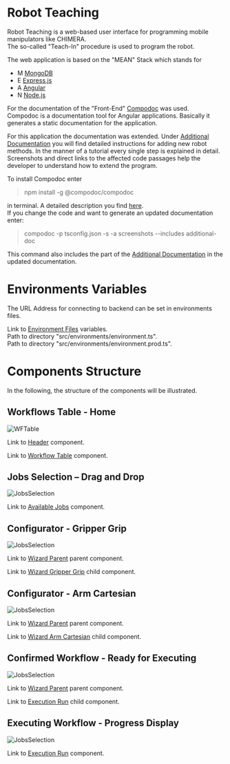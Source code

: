 # Robot Teaching 

Robot Teaching is a web-based user interface for programming mobile manipulators like CHIMERA.   
The so-called "Teach-In" procedure is used to program the robot. 


The web application is based on the "MEAN" Stack which stands for   

- M        [MongoDB](https://www.mongodb.com/de)
- E        [Express.js](https://expressjs.com/de/)
- A        [Angular](https://angular.io/guide/architecture)
- N        [Node.js](https://nodejs.org/en/)   

For the documentation of the "Front-End" [Compodoc](https://compodoc.app/) was used.     
Compodoc is a documentation tool for Angular applications. Basically it generates a static documentation for the application. 

For this application the documentation was extended. Under [Additional Documentation](../../additional-documentation/introduction.html) you will find detailed instructions for adding new robot methods. 
In the manner of a tutorial every single step is explained in detail. Screenshots and direct links to the affected code passages help the developer to understand how to extend the program. 

To install Compodoc enter   

> npm install -g @compodoc/compodoc  
  
in terminal. A detailed description you find [here](https://compodoc.app/guides/installation.html).    
If you change the code and want to generate an updated documentation enter:

  
> compodoc -p tsconfig.json -s -a screenshots --includes additional-doc  
    
This command also includes the part of the [Additional Documentation](../../additional-documentation/introduction.html) in the updated documentation.  

# Environments Variables 

The URL Address for connecting to backend can be set in environments files.   

Link to [Environment Files](../../miscellaneous/variables.html) variables.    
Path to directory "src/environments/environment.ts".  
Path to directory "src/environments/environment.prod.ts".      
   
# Components Structure  

In the following, the structure of the components will be illustrated.   

## Workflows Table - Home

![WFTable](screenshots/workflowtable-structure.png)

Link to [Header](../../components/HeaderComponent.html) component.   
   
Link to [Workflow Table](../../components/WorkflowTableComponent.html) component.      


## Jobs Selection – Drag and Drop

![JobsSelection](screenshots/availablejobs-structure.png) 

Link to [Available Jobs](../../components/AvailableJobsComponent.html) component.   

## Configurator - Gripper Grip 

![JobsSelection](screenshots/gripper-grip-structure.png)   

Link to [Wizard Parent](../../components/WizardParentComponent.html) parent component. 

Link to [Wizard Gripper Grip](../../components/WizardGripperGripComponent.html) child component.  

## Configurator - Arm Cartesian 

![JobsSelection](screenshots/arm-cartesian-structure.png)    

Link to [Wizard Parent](../../components/WizardParentComponent.html) parent component.   

Link to [Wizard Arm Cartesian](../../components/WizardArmCartesianComponent.html) child component.    

## Confirmed Workflow - Ready for Executing   

![JobsSelection](screenshots/execution-structure.png)    

Link to [Wizard Parent](../../components/WizardParentComponent.html) parent component.    

Link to [Execution Run](../../components/ExecutionRunComponent.html) child component.    

## Executing Workflow - Progress Display

![JobsSelection](screenshots/execution_50.png) 

Link to [Execution Run](../../components/ExecutionRunComponent.html) component.   
    




              

